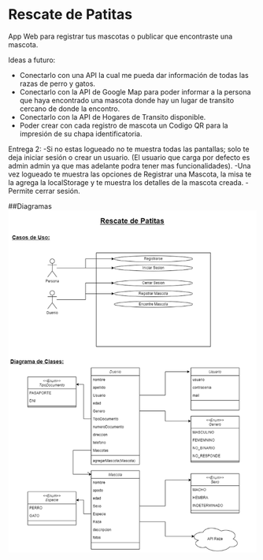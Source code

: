 # Rescate de Patitas
App Web para registrar tus mascotas o publicar que encontraste una mascota.

Ideas a futuro:
- Conectarlo con una API la cual me pueda dar información de todas las razas de perro y gatos.
- Conectarlo con la API de Google Map para poder informar a la persona que haya encontrado una mascota donde hay un lugar de transito cercano de donde la encontro.
- Conectarlo con la API de Hogares de Transito disponible.
- Poder crear con cada registro de mascota un Codigo QR para la impresión de su chapa identificatoria. 


Entrega 2:
-Si no estas logueado no te muestra todas las pantallas; solo te deja iniciar sesión o crear un usuario. (El usuario que carga por defecto es admin admin ya que mas adelante podra tener mas funcionalidades).
-Una vez logueado te muestra las opciones de Registrar una Mascota, la misa te la agrega la localStorage y te muestra los detalles de la mascota creada.
-Permite cerrar sesión.

##Diagramas
![diagrama_de_clases](https://github.com/franco-buccellato/RescateDePatitas/blob/main/Diagrama%20de%20Clases.png)
